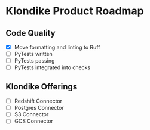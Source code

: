 # Klondike Product Roadmap

## Code Quality
- [x] Move formatting and linting to Ruff
- [ ] PyTests written
- [ ] PyTests passing
- [ ] PyTests integrated into checks

## Klondike Offerings
- [ ] Redshift Connector
- [ ] Postgres Connector
- [ ] S3 Connector
- [ ] GCS Connector